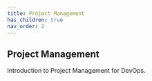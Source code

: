 ```yaml
---
title: Project Management
has_children: true
nav_order: 2
---
```


## Project Management

Introduction to Project Management for DevOps.
